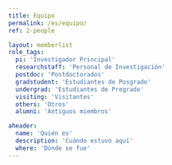 ```yaml
---
title: Equipo
permalink: /es/equipo/
ref: 2-people

layout: memberlist
role_tags:
  pi: 'Investigador Principal'
  researchstaff: 'Personal de Investigación'
  postdoc: 'Postdoctorados'
  gradstudent: 'Estudiantes de Posgrado'
  undergrad: 'Estudiantes de Pregrado'
  visiting: 'Visitantes'
  others: 'Otros'
  alumni: 'Antiguos miembros'

aheader:
  name: 'Quién es'
  description: 'Cuándo estuvo aquí'
  where: 'Dónde se fue'
---
```

